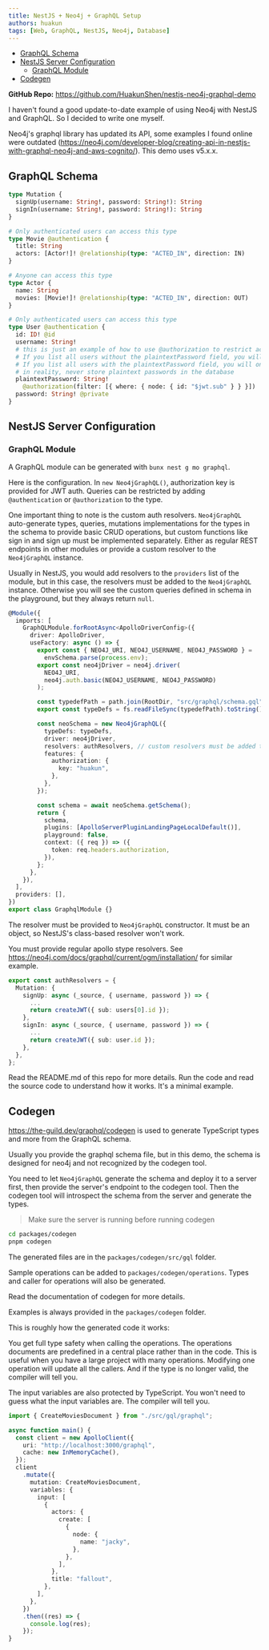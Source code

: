 ```yaml
---
title: NestJS + Neo4j + GraphQL Setup
authors: huakun
tags: [Web, GraphQL, NestJS, Neo4j, Database]
---
```


- [GraphQL Schema](#graphql-schema)
- [NestJS Server Configuration](#nestjs-server-configuration)
  - [GraphQL Module](#graphql-module)
- [Codegen](#codegen)

**GitHub Repo:** https://github.com/HuakunShen/nestjs-neo4j-graphql-demo

I haven't found a good update-to-date example of using Neo4j with NestJS and GraphQL. So I decided to write one myself.

Neo4j's graphql library has updated its API, some examples I found online were outdated (https://neo4j.com/developer-blog/creating-api-in-nestjs-with-graphql-neo4j-and-aws-cognito/). This demo uses v5.x.x.

## GraphQL Schema

```graphql
type Mutation {
  signUp(username: String!, password: String!): String
  signIn(username: String!, password: String!): String
}

# Only authenticated users can access this type
type Movie @authentication {
  title: String
  actors: [Actor!]! @relationship(type: "ACTED_IN", direction: IN)
}

# Anyone can access this type
type Actor {
  name: String
  movies: [Movie!]! @relationship(type: "ACTED_IN", direction: OUT)
}

# Only authenticated users can access this type
type User @authentication {
  id: ID! @id
  username: String!
  # this is just an example of how to use @authorization to restrict access to a field
  # If you list all users without the plaintextPassword field, you will see all users
  # If you list all users with the plaintextPassword field, you will only see the user whose id matches the jwt.sub (which is the id of the authenticated user)
  # in reality, never store plaintext passwords in the database
  plaintextPassword: String!
    @authorization(filter: [{ where: { node: { id: "$jwt.sub" } } }])
  password: String! @private
}
```

## NestJS Server Configuration

### GraphQL Module

A GraphQL module can be generated with `bunx nest g mo graphql`.

Here is the configuration. In `new Neo4jGraphQL()`, authorization key is provided for JWT auth. Queries can be restricted by adding `@authentication` or `@authorization` to the type.

One important thing to note is the custom auth resolvers. `Neo4jGraphQL` auto-generate types, queries, mutations implementations for the types in the schema to provide basic CRUD operations, but custom functions like sign in and sign up must be implemented separately. Either as regular REST endpoints in other modules or provide a custom resolver to the `Neo4jGraphQL` instance.

Usually in NestJS, you would add resolvers to the `providers` list of the module, but in this case, the resolvers must be added to the `Neo4jGraphQL` instance. Otherwise you will see the custom queries defined in schema in the playground, but they always return `null`.

```typescript
@Module({
  imports: [
    GraphQLModule.forRootAsync<ApolloDriverConfig>({
      driver: ApolloDriver,
      useFactory: async () => {
        export const { NEO4J_URI, NEO4J_USERNAME, NEO4J_PASSWORD } =
          envSchema.parse(process.env);
        export const neo4jDriver = neo4j.driver(
          NEO4J_URI,
          neo4j.auth.basic(NEO4J_USERNAME, NEO4J_PASSWORD)
        );

        const typedefPath = path.join(RootDir, "src/graphql/schema.gql");
        export const typeDefs = fs.readFileSync(typedefPath).toString();

        const neoSchema = new Neo4jGraphQL({
          typeDefs: typeDefs,
          driver: neo4jDriver,
          resolvers: authResolvers, // custom resolvers must be added to Neo4jGraphQL instead of providers list of NestJS module
          features: {
            authorization: {
              key: "huakun",
            },
          },
        });

        const schema = await neoSchema.getSchema();
        return {
          schema,
          plugins: [ApolloServerPluginLandingPageLocalDefault()],
          playground: false,
          context: ({ req }) => ({
            token: req.headers.authorization,
          }),
        };
      },
    }),
  ],
  providers: [],
})
export class GraphqlModule {}
```

The resolver must be provided to `Neo4jGraphQL` constructor. It must be an object, so NestJS's class-based resolver won't work.

You must provide regular apollo stype resolvers. See https://neo4j.com/docs/graphql/current/ogm/installation/ for similar example.

```ts
export const authResolvers = {
  Mutation: {
    signUp: async (_source, { username, password }) => {
      ...
      return createJWT({ sub: users[0].id });
    },
    signIn: async (_source, { username, password }) => {
      ...
      return createJWT({ sub: user.id });
    },
  },
};
```

Read the README.md of this repo for more details. Run the code and read the source code to understand how it works. It's a minimal example.

## Codegen

https://the-guild.dev/graphql/codegen is used to generate TypeScript types and more from the GraphQL schema.

Usually you provide the graphql schema file, but in this demo, the schema is designed for neo4j and not recognized by the codegen tool.

You need to let `Neo4jGraphQL` generate the schema and deploy it to a server first, then provide the server's endpoint to the codegen tool.
Then the codegen tool will introspect the schema from the server and generate the types.

> Make sure the server is running before running codegen

```bash
cd packages/codegen
pnpm codegen
```

The generated files are in the `packages/codegen/src/gql` folder.

Sample operations can be added to `packages/codegen/operations`. Types and caller for operations will also be generated.

Read the documentation of codegen for more details.

Examples is always provided in the `packages/codegen` folder.

This is roughly how the generated code it works:

You get full type safety when calling the operations. The operations documents are predefined in a central place rather than in the code. This is useful when you have a large project with many operations. Modifying one operation will update all the callers. And if the type is no longer valid, the compiler will tell you.

The input variables are also protected by TypeScript. You won't need to guess what the input variables are. The compiler will tell you.

```ts
import { CreateMoviesDocument } from "./src/gql/graphql";

async function main() {
  const client = new ApolloClient({
    uri: "http://localhost:3000/graphql",
    cache: new InMemoryCache(),
  });
  client
    .mutate({
      mutation: CreateMoviesDocument,
      variables: {
        input: [
          {
            actors: {
              create: [
                {
                  node: {
                    name: "jacky",
                  },
                },
              ],
            },
            title: "fallout",
          },
        ],
      },
    })
    .then((res) => {
      console.log(res);
    });
}
```
